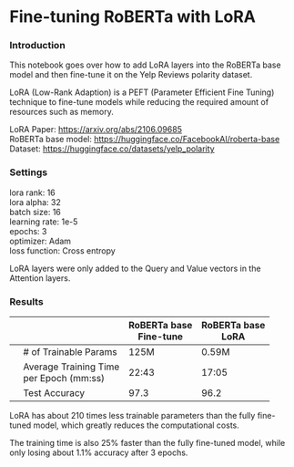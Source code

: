 # Fine-tuning RoBERTa with LoRA

### Introduction
This notebook goes over how to add LoRA layers into the RoBERTa base model and then fine-tune it on the Yelp Reviews polarity dataset. 

LoRA (Low-Rank Adaption) is a PEFT (Parameter Efficient Fine Tuning) technique to fine-tune models while reducing the required amount of resources such as memory.

LoRA Paper: https://arxiv.org/abs/2106.09685  
RoBERTa base model: https://huggingface.co/FacebookAI/roberta-base  
Dataset: https://huggingface.co/datasets/yelp_polarity  

### Settings
lora rank: 16  
lora alpha: 32  
batch size: 16  
learning rate: 1e-5  
epochs: 3  
optimizer: Adam  
loss function: Cross entropy

LoRA layers were only added to the Query and Value vectors in the Attention layers.

### Results
|   |         | RoBERTa base <br> Fine-tune |  RoBERTa base <br> LoRA |
|---|------------------------|----------------|--------------------------|
|   | # of Trainable Params  | 125M | 0.59M |
|   | Average Training Time <br>per Epoch (mm:ss) | 22:43 | 17:05 |
|   | Test Accuracy | 97.3 | 96.2 |

LoRA has about 210 times less trainable parameters than the fully fine-tuned model, which greatly reduces the computational costs.

The training time is also 25% faster than the fully fine-tuned model, while only losing about 1.1% accuracy after 3 epochs. 
